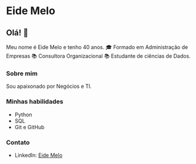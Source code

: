 # Eide Melo

## Olá! 👋

Meu nome é Eide Melo e tenho 40 anos.
🎓 Formado em Administração de Empresas
📚 Consultora Organizacional
📚 Estudante de ciências de Dados.

### Sobre mim

Sou apaixonado por Negócios e TI. 

### Minhas habilidades

- Python
- SQL
- Git e GitHub

### Contato

- LinkedIn: [Eide Melo](https://www.linkedin.com/in/eidemelo/)

  
